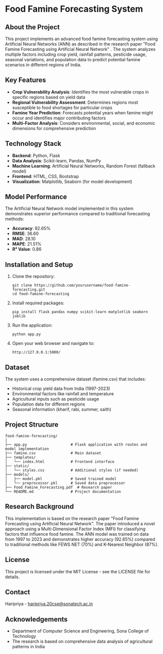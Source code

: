 # Food Famine Forecasting System

## About the Project

This project implements an advanced food famine forecasting system using Artificial Neural Networks (ANN) as described in the research paper "Food Famine Forecasting using Artificial Neural Network" . The system analyzes multiple factors including crop yield, rainfall patterns, pesticide usage, seasonal variations, and population data to predict potential famine scenarios in different regions of India.

## Key Features

- **Crop Vulnerability Analysis**: Identifies the most vulnerable crops in specific regions based on yield data
- **Regional Vulnerability Assessment**: Determines regions most susceptible to food shortages for particular crops
- **Famine Year Prediction**: Forecasts potential years when famine might occur and identifies major contributing factors
- **Multi-Factor Analysis**: Considers environmental, social, and economic dimensions for comprehensive prediction

## Technology Stack

- **Backend**: Python, Flask
- **Data Analysis**: Scikit-learn, Pandas, NumPy
- **Machine Learning**: Artificial Neural Networks, Random Forest (fallback model)
- **Frontend**: HTML, CSS, Bootstrap
- **Visualization**: Matplotlib, Seaborn (for model development)

## Model Performance

The Artificial Neural Network model implemented in this system demonstrates superior performance compared to traditional forecasting methods:

- **Accuracy**: 92.65%
- **RMSE**: 36.60
- **MAD**: 28.10
- **MAPE**: 21.51%
- **R² Value**: 0.86

## Installation and Setup

1. Clone the repository:
   ```
   git clone https://github.com/yourusername/food-famine-forecasting.git
   cd food-famine-forecasting
   ```

2. Install required packages:
   ```
   pip install flask pandas numpy scikit-learn matplotlib seaborn joblib
   ```

3. Run the application:
   ```
   python app.py
   ```

4. Open your web browser and navigate to:
   ```
   http://127.0.0.1:5000/
   ```

## Dataset

The system uses a comprehensive dataset (famine.csv) that includes:

- Historical crop yield data from India (1997-2023)
- Environmental factors like rainfall and temperature
- Agricultural inputs such as pesticide usage
- Population data for different regions
- Seasonal information (kharif, rabi, summer, saith)

## Project Structure

```
food-famine-forecasting/
│
├── app.py                    # Flask application with routes and model implementation
├── famine.csv                # Main dataset
├── templates/                
│   └── index.html            # Frontend interface
├── static/                   
│   └── styles.css            # Additional styles (if needed)
├── models/                   
│   ├── model.pkl             # Saved trained model
│   └── preprocessor.pkl      # Saved data preprocessor
├── Food_Famine_Forecasting.pdf  # Research paper
└── README.md                 # Project documentation
```

## Research Background

This implementation is based on the research paper "Food Famine Forecasting using Artificial Neural Network". The paper introduced a novel approach using a Multi-Dimensional Factor Index (MFI) for classifying factors that influence food famine. The ANN model was trained on data from 1997 to 2023 and demonstrates higher accuracy (92.65%) compared to traditional methods like FEWS NET (70%) and K-Nearest Neighbor (87%).


## License

This project is licensed under the MIT License - see the LICENSE file for details.

## Contact

Haripriya - haripriya.20cse@sonatech.ac.in

## Acknowledgements

- Department of Computer Science and Engineering, Sona College of Technology
- The research is based on comprehensive data analysis of agricultural patterns in India